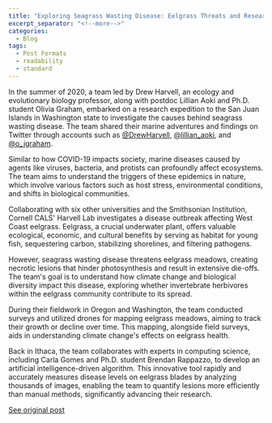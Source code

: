 ```yaml
---
title: "Exploring Seagrass Wasting Disease: Eelgrass Threats and Research Insights"
excerpt_separator: "<!--more-->"
categories:
  - Blog
tags:
  - Post Formats
  - readability
  - standard
---
```

In the summer of 2020, a team led by Drew Harvell, an ecology and evolutionary biology professor, along with postdoc Lillian Aoki and Ph.D. student Olivia Graham, embarked on a research expedition to the San Juan Islands in Washington state to investigate the causes behind seagrass wasting disease. The team shared their marine adventures and findings on Twitter through accounts such as [@DrewHarvell](https://twitter.com/drewharvell?lang=en), [@lillian_aoki](https://twitter.com/lillian_aoki?lang=en), and [@o_jgraham](https://twitter.com/o_jgraham?lang=en).

Similar to how COVID-19 impacts society, marine diseases caused by agents like viruses, bacteria, and protists can profoundly affect ecosystems. The team aims to understand the triggers of these epidemics in nature, which involve various factors such as host stress, environmental conditions, and shifts in biological communities.

Collaborating with six other universities and the Smithsonian Institution, Cornell CALS' Harvell Lab investigates a disease outbreak affecting West Coast eelgrass. Eelgrass, a crucial underwater plant, offers valuable ecological, economic, and cultural benefits by serving as habitat for young fish, sequestering carbon, stabilizing shorelines, and filtering pathogens.

However, seagrass wasting disease threatens eelgrass meadows, creating necrotic lesions that hinder photosynthesis and result in extensive die-offs. The team's goal is to understand how climate change and biological diversity impact this disease, exploring whether invertebrate herbivores within the eelgrass community contribute to its spread.

During their fieldwork in Oregon and Washington, the team conducted surveys and utilized drones for mapping eelgrass meadows, aiming to track their growth or decline over time. This mapping, alongside field surveys, aids in understanding climate change's effects on eelgrass health.

Back in Ithaca, the team collaborates with experts in computing science, including Carla Gomes and Ph.D. student Brendan Rappazzo, to develop an artificial intelligence-driven algorithm. This innovative tool rapidly and accurately measures disease levels on eelgrass blades by analyzing thousands of images, enabling the team to quantify lesions more efficiently than manual methods, significantly advancing their research.

[See original post](https://cals.cornell.edu/news/hunting-eelgrass-disease-san-juan-islands)
